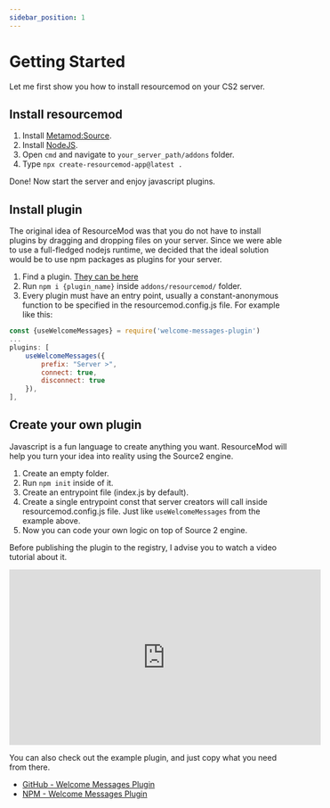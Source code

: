 ```yaml
---
sidebar_position: 1
---
```


# Getting Started

Let me first show you how to install resourcemod on your CS2 server.

## Install resourcemod

1. Install [Metamod:Source](https://www.sourcemm.net/downloads.php/?branch=master).
2. Install [NodeJS](https://nodejs.org/).
3. Open `cmd` and navigate to `your_server_path/addons` folder.
4. Type `npx create-resourcemod-app@latest .`

Done! Now start the server and enjoy javascript plugins.

## Install plugin

The original idea of ResourceMod was that you do not have to install plugins by dragging and dropping files on your server. Since we were able to use a full-fledged nodejs runtime, we decided that the ideal solution would be to use npm packages as plugins for your server.

1. Find a plugin. [They can be here](https://www.npmjs.com/search?q=resourcemod)
2. Run `npm i {plugin_name}` inside `addons/resourcemod/` folder.
3. Every plugin must have an entry point, usually a constant-anonymous function to be specified in the resourcemod.config.js file. For example like this:
```jsx title="resourcemod.config.js"
const {useWelcomeMessages} = require('welcome-messages-plugin')
...
plugins: [
    useWelcomeMessages({
        prefix: "Server >",
        connect: true,
        disconnect: true
    }),
],
```

## Create your own plugin

Javascript is a fun language to create anything you want. ResourceMod will help you turn your idea into reality using the Source2 engine.

1. Create an empty folder.
2. Run `npm init` inside of it.
3. Create an entrypoint file (index.js by default).
4. Create a single entrypoint const that server creators will call inside resourcemod.config.js file. Just like `useWelcomeMessages` from the example above.
5. Now you can code your own logic on top of Source 2 engine.

Before publishing the plugin to the registry, I advise you to watch a video tutorial about it.

<iframe width="560" height="315" src="https://www.youtube.com/embed/J4b_T-qH3BY?si=urhujvTisjZ5HXmX" title="YouTube video player" frameborder="0" allow="accelerometer; autoplay; clipboard-write; encrypted-media; gyroscope; picture-in-picture; web-share" allowfullscreen></iframe>

You can also check out the example plugin, and just copy what you need from there.

- [GitHub - Welcome Messages Plugin](https://github.com/resourcemod/welcome-messages-plugin)
- [NPM - Welcome Messages Plugin](https://www.npmjs.com/package/welcome-messages-plugin)